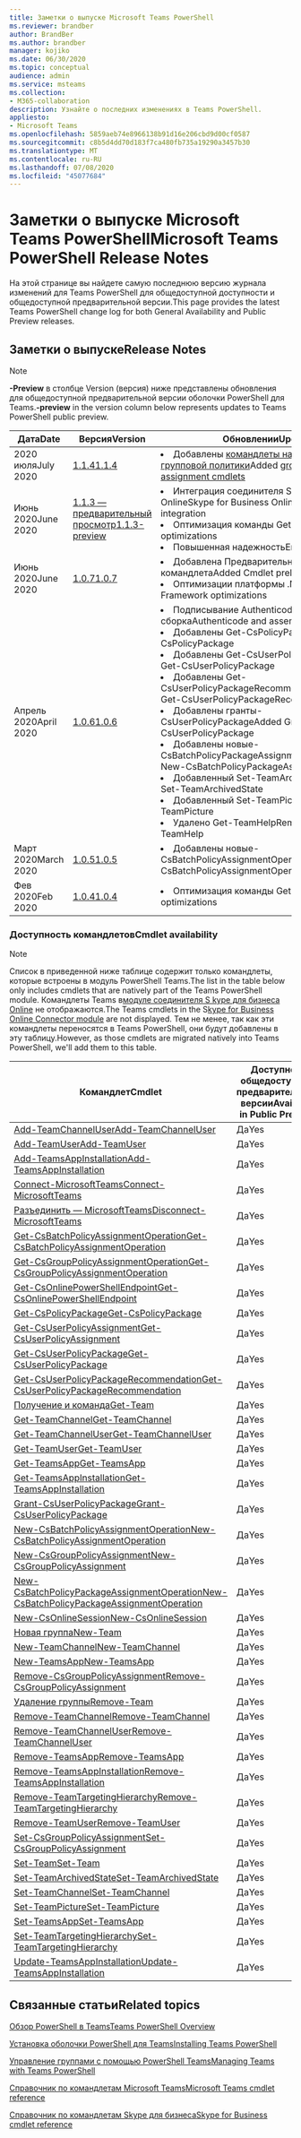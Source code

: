 ```yaml
---
title: Заметки о выпуске Microsoft Teams PowerShell
ms.reviewer: brandber
author: BrandBer
ms.author: brandber
manager: kojiko
ms.date: 06/30/2020
ms.topic: conceptual
audience: admin
ms.service: msteams
ms.collection:
- M365-collaboration
description: Узнайте о последних изменениях в Teams PowerShell.
appliesto:
- Microsoft Teams
ms.openlocfilehash: 5859aeb74e8966138b91d16e206cbd9d00cf0587
ms.sourcegitcommit: c8b5d4dd70d183f7ca480fb735a19290a3457b30
ms.translationtype: MT
ms.contentlocale: ru-RU
ms.lasthandoff: 07/08/2020
ms.locfileid: "45077684"
---
```

# <a name="microsoft-teams-powershell-release-notes"></a><span data-ttu-id="6e274-103">Заметки о выпуске Microsoft Teams PowerShell</span><span class="sxs-lookup"><span data-stu-id="6e274-103">Microsoft Teams PowerShell Release Notes</span></span>

<span data-ttu-id="6e274-104">На этой странице вы найдете самую последнюю версию журнала изменений для Teams PowerShell для общедоступной доступности и общедоступной предварительной версии.</span><span class="sxs-lookup"><span data-stu-id="6e274-104">This page provides the latest Teams PowerShell change log for both General Availability and Public Preview releases.</span></span>

## <a name="release-notes"></a><span data-ttu-id="6e274-105">Заметки о выпуске</span><span class="sxs-lookup"><span data-stu-id="6e274-105">Release Notes</span></span>

> [!NOTE]
> <span data-ttu-id="6e274-106">**-Preview** в столбце Version (версия) ниже представлены обновления для общедоступной предварительной версии оболочки PowerShell для Teams.</span><span class="sxs-lookup"><span data-stu-id="6e274-106">**-preview** in the version column below represents updates to Teams PowerShell public preview.</span></span>

| <span data-ttu-id="6e274-107">Дата</span><span class="sxs-lookup"><span data-stu-id="6e274-107">Date</span></span> | <span data-ttu-id="6e274-108">Версия</span><span class="sxs-lookup"><span data-stu-id="6e274-108">Version</span></span> | <span data-ttu-id="6e274-109">Обновлении</span><span class="sxs-lookup"><span data-stu-id="6e274-109">Updates</span></span> |
|------- | -------------------- | ------------------------------ |
| <span data-ttu-id="6e274-110">2020 июля</span><span class="sxs-lookup"><span data-stu-id="6e274-110">July 2020</span></span> | [<span data-ttu-id="6e274-111">1.1.4</span><span class="sxs-lookup"><span data-stu-id="6e274-111">1.1.4</span></span>](https://www.powershellgallery.com/packages/MicrosoftTeams/1.1.4) | <li><span data-ttu-id="6e274-112">Добавлены [командлеты назначения групповой политики](https://docs.microsoft.com/microsoftteams/assign-policies#assign-a-policy-to-a-group)</span><span class="sxs-lookup"><span data-stu-id="6e274-112">Added [group policy assignment cmdlets](https://docs.microsoft.com/microsoftteams/assign-policies#assign-a-policy-to-a-group)</span></span></li> |
| <span data-ttu-id="6e274-113">Июнь 2020</span><span class="sxs-lookup"><span data-stu-id="6e274-113">June 2020</span></span> | [<span data-ttu-id="6e274-114">1.1.3 — предварительный просмотр</span><span class="sxs-lookup"><span data-stu-id="6e274-114">1.1.3-preview</span></span>](https://www.powershellgallery.com/packages/MicrosoftTeams/1.1.3-preview) | <li><span data-ttu-id="6e274-115">Интеграция соединителя Skype для бизнеса Online</span><span class="sxs-lookup"><span data-stu-id="6e274-115">Skype for Business Online Connector integration</span></span><li><span data-ttu-id="6e274-116">Оптимизация команды Get-Team</span><span class="sxs-lookup"><span data-stu-id="6e274-116">Get-Team optimizations</span></span><li><span data-ttu-id="6e274-117">Повышенная надежность</span><span class="sxs-lookup"><span data-stu-id="6e274-117">Enhanced reliability</span></span></li> |
| <span data-ttu-id="6e274-118">Июнь 2020</span><span class="sxs-lookup"><span data-stu-id="6e274-118">June 2020</span></span> | [<span data-ttu-id="6e274-119">1.0.7</span><span class="sxs-lookup"><span data-stu-id="6e274-119">1.0.7</span></span>](https://www.powershellgallery.com/packages/MicrosoftTeams/1.0.7) | <li><span data-ttu-id="6e274-120">Добавлена Предварительная загрузка командлета</span><span class="sxs-lookup"><span data-stu-id="6e274-120">Added Cmdlet preloading</span></span><li><span data-ttu-id="6e274-121">Оптимизации платформы .NET Framework</span><span class="sxs-lookup"><span data-stu-id="6e274-121">.Net Framework optimizations</span></span></li>   |
| <span data-ttu-id="6e274-122">Апрель 2020</span><span class="sxs-lookup"><span data-stu-id="6e274-122">April 2020</span></span> | [<span data-ttu-id="6e274-123">1.0.6</span><span class="sxs-lookup"><span data-stu-id="6e274-123">1.0.6</span></span>](https://www.powershellgallery.com/packages/MicrosoftTeams/1.0.6) | <li><span data-ttu-id="6e274-124">Подписывание Authenticode и сборка</span><span class="sxs-lookup"><span data-stu-id="6e274-124">Authenticode and assembly signing</span></span><li><span data-ttu-id="6e274-125">Добавлены Get-CsPolicyPackage</span><span class="sxs-lookup"><span data-stu-id="6e274-125">Added Get-CsPolicyPackage</span></span><li><span data-ttu-id="6e274-126">Добавлены Get-CsUserPolicyPackage</span><span class="sxs-lookup"><span data-stu-id="6e274-126">Added Get-CsUserPolicyPackage</span></span><li><span data-ttu-id="6e274-127">Добавлены Get-CsUserPolicyPackageRecommendation</span><span class="sxs-lookup"><span data-stu-id="6e274-127">Added Get-CsUserPolicyPackageRecommendation</span></span><li><span data-ttu-id="6e274-128">Добавлены гранты-CsUserPolicyPackage</span><span class="sxs-lookup"><span data-stu-id="6e274-128">Added Grant-CsUserPolicyPackage</span></span><li><span data-ttu-id="6e274-129">Добавлены новые-CsBatchPolicyPackageAssignmentOperation</span><span class="sxs-lookup"><span data-stu-id="6e274-129">Added New-CsBatchPolicyPackageAssignmentOperation</span></span><li><span data-ttu-id="6e274-130">Добавленный Set-TeamArchivedState</span><span class="sxs-lookup"><span data-stu-id="6e274-130">Added Set-TeamArchivedState</span></span><li><span data-ttu-id="6e274-131">Добавленный Set-TeamPicture</span><span class="sxs-lookup"><span data-stu-id="6e274-131">Added Set-TeamPicture</span></span><li><span data-ttu-id="6e274-132">Удалено Get-TeamHelp</span><span class="sxs-lookup"><span data-stu-id="6e274-132">Removed Get-TeamHelp</span></span></li>  |
| <span data-ttu-id="6e274-133">Март 2020</span><span class="sxs-lookup"><span data-stu-id="6e274-133">March 2020</span></span> | [<span data-ttu-id="6e274-134">1.0.5</span><span class="sxs-lookup"><span data-stu-id="6e274-134">1.0.5</span></span>](https://www.powershellgallery.com/packages/MicrosoftTeams/1.0.5) |<li><span data-ttu-id="6e274-135">Добавлены новые-CsBatchPolicyAssignmentOperation</span><span class="sxs-lookup"><span data-stu-id="6e274-135">Added New-CsBatchPolicyAssignmentOperation</span></span></li> |
| <span data-ttu-id="6e274-136">Фев 2020</span><span class="sxs-lookup"><span data-stu-id="6e274-136">Feb 2020</span></span> | [<span data-ttu-id="6e274-137">1.0.4</span><span class="sxs-lookup"><span data-stu-id="6e274-137">1.0.4</span></span>](https://www.powershellgallery.com/packages/MicrosoftTeams/1.0.4) | <li><span data-ttu-id="6e274-138">Оптимизация команды Get-Team</span><span class="sxs-lookup"><span data-stu-id="6e274-138">Get-Team optimizations</span></span></li>  |

### <a name="cmdlet-availability"></a><span data-ttu-id="6e274-139">Доступность командлетов</span><span class="sxs-lookup"><span data-stu-id="6e274-139">Cmdlet availability</span></span>

> [!NOTE]
> <span data-ttu-id="6e274-140">Список в приведенной ниже таблице содержит только командлеты, которые встроены в модуль PowerShell Teams.</span><span class="sxs-lookup"><span data-stu-id="6e274-140">The list in the table below only includes cmdlets that are natively part of the Teams PowerShell module.</span></span> <span data-ttu-id="6e274-141">Командлеты Teams в[модуле соединителя S kype для бизнеса Online](https://docs.microsoft.com/powershell/skype/intro?view=skype-ps) не отображаются.</span><span class="sxs-lookup"><span data-stu-id="6e274-141">The Teams cmdlets in the S[kype for Business Online Connector module](https://docs.microsoft.com/powershell/skype/intro?view=skype-ps) are not displayed.</span></span> <span data-ttu-id="6e274-142">Тем не менее, так как эти командлеты переносятся в Teams PowerShell, они будут добавлены в эту таблицу.</span><span class="sxs-lookup"><span data-stu-id="6e274-142">However, as those cmdlets are migrated natively into Teams PowerShell, we'll add them to this table.</span></span>

| <span data-ttu-id="6e274-143">Командлет</span><span class="sxs-lookup"><span data-stu-id="6e274-143">Cmdlet</span></span> | <span data-ttu-id="6e274-144">Доступно в общедоступной предварительной версии</span><span class="sxs-lookup"><span data-stu-id="6e274-144">Available in Public Preview</span></span> | <span data-ttu-id="6e274-145">Доступно в GA</span><span class="sxs-lookup"><span data-stu-id="6e274-145">Available in GA</span></span> |
| -| -- | --|
| [<span data-ttu-id="6e274-146">Add-TeamChannelUser</span><span class="sxs-lookup"><span data-stu-id="6e274-146">Add-TeamChannelUser</span></span>](https://docs.microsoft.com/powershell/module/teams/add-teamchanneluser?view=teams-ps) | <span data-ttu-id="6e274-147">Да</span><span class="sxs-lookup"><span data-stu-id="6e274-147">Yes</span></span> | <span data-ttu-id="6e274-148">**Нет**</span><span class="sxs-lookup"><span data-stu-id="6e274-148">**No**</span></span> |
| [<span data-ttu-id="6e274-149">Add-TeamUser</span><span class="sxs-lookup"><span data-stu-id="6e274-149">Add-TeamUser</span></span>](https://docs.microsoft.com/powershell/module/teams/add-teamuser?view=teams-ps) | <span data-ttu-id="6e274-150">Да</span><span class="sxs-lookup"><span data-stu-id="6e274-150">Yes</span></span> | <span data-ttu-id="6e274-151">Да</span><span class="sxs-lookup"><span data-stu-id="6e274-151">Yes</span></span> |
| [<span data-ttu-id="6e274-152">Add-TeamsAppInstallation</span><span class="sxs-lookup"><span data-stu-id="6e274-152">Add-TeamsAppInstallation</span></span>](https://docs.microsoft.com/powershell/module/teams/add-teamsappinstallation?view=teams-ps) | <span data-ttu-id="6e274-153">Да</span><span class="sxs-lookup"><span data-stu-id="6e274-153">Yes</span></span> | <span data-ttu-id="6e274-154">**Нет**</span><span class="sxs-lookup"><span data-stu-id="6e274-154">**No**</span></span>|
| [<span data-ttu-id="6e274-155">Connect-MicrosoftTeams</span><span class="sxs-lookup"><span data-stu-id="6e274-155">Connect-MicrosoftTeams</span></span>](https://docs.microsoft.com/powershell/module/teams/connect-microsoftteams?view=teams-ps) | <span data-ttu-id="6e274-156">Да</span><span class="sxs-lookup"><span data-stu-id="6e274-156">Yes</span></span> | <span data-ttu-id="6e274-157">Да</span><span class="sxs-lookup"><span data-stu-id="6e274-157">Yes</span></span> |
| [<span data-ttu-id="6e274-158">Разъединить — MicrosoftTeams</span><span class="sxs-lookup"><span data-stu-id="6e274-158">Disconnect-MicrosoftTeams</span></span>](https://docs.microsoft.com/powershell/module/teams/disconnect-microsoftteams?view=teams-ps) | <span data-ttu-id="6e274-159">Да</span><span class="sxs-lookup"><span data-stu-id="6e274-159">Yes</span></span> | <span data-ttu-id="6e274-160">Да</span><span class="sxs-lookup"><span data-stu-id="6e274-160">Yes</span></span> |
| [<span data-ttu-id="6e274-161">Get-CsBatchPolicyAssignmentOperation</span><span class="sxs-lookup"><span data-stu-id="6e274-161">Get-CsBatchPolicyAssignmentOperation</span></span>](https://docs.microsoft.com/powershell/module/teams/get-csbatchpolicyassignmentoperation?view=teams-ps) | <span data-ttu-id="6e274-162">Да</span><span class="sxs-lookup"><span data-stu-id="6e274-162">Yes</span></span> | <span data-ttu-id="6e274-163">Да</span><span class="sxs-lookup"><span data-stu-id="6e274-163">Yes</span></span> |
| [<span data-ttu-id="6e274-164">Get-CsGroupPolicyAssignmentOperation</span><span class="sxs-lookup"><span data-stu-id="6e274-164">Get-CsGroupPolicyAssignmentOperation</span></span>](https://docs.microsoft.com/powershell/module/teams/get-csgrouppolicyassignmentoperation?view=teams-ps) | <span data-ttu-id="6e274-165">Да</span><span class="sxs-lookup"><span data-stu-id="6e274-165">Yes</span></span> | <span data-ttu-id="6e274-166">Да</span><span class="sxs-lookup"><span data-stu-id="6e274-166">Yes</span></span> |
| [<span data-ttu-id="6e274-167">Get-CsOnlinePowerShellEndpoint</span><span class="sxs-lookup"><span data-stu-id="6e274-167">Get-CsOnlinePowerShellEndpoint</span></span>](https://docs.microsoft.com/powershell/module/teams/get-csonlinepowershellendpoint?view=teams-ps) | <span data-ttu-id="6e274-168">Да</span><span class="sxs-lookup"><span data-stu-id="6e274-168">Yes</span></span> | <span data-ttu-id="6e274-169">**Нет**</span><span class="sxs-lookup"><span data-stu-id="6e274-169">**No**</span></span> |
| [<span data-ttu-id="6e274-170">Get-CsPolicyPackage</span><span class="sxs-lookup"><span data-stu-id="6e274-170">Get-CsPolicyPackage</span></span>](https://docs.microsoft.com/powershell/module/teams/get-cspolicypackage?view=teams-ps) | <span data-ttu-id="6e274-171">Да</span><span class="sxs-lookup"><span data-stu-id="6e274-171">Yes</span></span> | <span data-ttu-id="6e274-172">Да</span><span class="sxs-lookup"><span data-stu-id="6e274-172">Yes</span></span> |
| [<span data-ttu-id="6e274-173">Get-CsUserPolicyAssignment</span><span class="sxs-lookup"><span data-stu-id="6e274-173">Get-CsUserPolicyAssignment</span></span>](https://docs.microsoft.com/powershell/module/teams/get-csuserpolicyassignment?view=teams-ps) | <span data-ttu-id="6e274-174">Да</span><span class="sxs-lookup"><span data-stu-id="6e274-174">Yes</span></span> | <span data-ttu-id="6e274-175">Да</span><span class="sxs-lookup"><span data-stu-id="6e274-175">Yes</span></span> |
| [<span data-ttu-id="6e274-176">Get-CsUserPolicyPackage</span><span class="sxs-lookup"><span data-stu-id="6e274-176">Get-CsUserPolicyPackage</span></span>](https://docs.microsoft.com/powershell/module/teams/get-csuserpolicypackage?view=teams-ps) | <span data-ttu-id="6e274-177">Да</span><span class="sxs-lookup"><span data-stu-id="6e274-177">Yes</span></span> | <span data-ttu-id="6e274-178">Да</span><span class="sxs-lookup"><span data-stu-id="6e274-178">Yes</span></span> |
| [<span data-ttu-id="6e274-179">Get-CsUserPolicyPackageRecommendation</span><span class="sxs-lookup"><span data-stu-id="6e274-179">Get-CsUserPolicyPackageRecommendation</span></span>](https://docs.microsoft.com/powershell/module/teams/get-csuserpolicypackagerecommendation?view=teams-ps) | <span data-ttu-id="6e274-180">Да</span><span class="sxs-lookup"><span data-stu-id="6e274-180">Yes</span></span> | <span data-ttu-id="6e274-181">Да</span><span class="sxs-lookup"><span data-stu-id="6e274-181">Yes</span></span> |
| [<span data-ttu-id="6e274-182">Получение и команда</span><span class="sxs-lookup"><span data-stu-id="6e274-182">Get-Team</span></span>](https://docs.microsoft.com/powershell/module/teams/get-team?view=teams-ps) | <span data-ttu-id="6e274-183">Да</span><span class="sxs-lookup"><span data-stu-id="6e274-183">Yes</span></span> | <span data-ttu-id="6e274-184">Да</span><span class="sxs-lookup"><span data-stu-id="6e274-184">Yes</span></span> |
| [<span data-ttu-id="6e274-185">Get-TeamChannel</span><span class="sxs-lookup"><span data-stu-id="6e274-185">Get-TeamChannel</span></span>](https://docs.microsoft.com/powershell/module/teams/get-teamchannel?view=teams-ps) | <span data-ttu-id="6e274-186">Да</span><span class="sxs-lookup"><span data-stu-id="6e274-186">Yes</span></span> | <span data-ttu-id="6e274-187">Да</span><span class="sxs-lookup"><span data-stu-id="6e274-187">Yes</span></span>|
| [<span data-ttu-id="6e274-188">Get-TeamChannelUser</span><span class="sxs-lookup"><span data-stu-id="6e274-188">Get-TeamChannelUser</span></span>](https://docs.microsoft.com/powershell/module/teams/get-teamchanneluser?view=teams-ps) | <span data-ttu-id="6e274-189">Да</span><span class="sxs-lookup"><span data-stu-id="6e274-189">Yes</span></span> | <span data-ttu-id="6e274-190">Да</span><span class="sxs-lookup"><span data-stu-id="6e274-190">Yes</span></span>|
| [<span data-ttu-id="6e274-191">Get-TeamUser</span><span class="sxs-lookup"><span data-stu-id="6e274-191">Get-TeamUser</span></span>](https://docs.microsoft.com/powershell/module/teams/get-teamuser?view=teams-ps) | <span data-ttu-id="6e274-192">Да</span><span class="sxs-lookup"><span data-stu-id="6e274-192">Yes</span></span> | <span data-ttu-id="6e274-193">Да</span><span class="sxs-lookup"><span data-stu-id="6e274-193">Yes</span></span> |
| [<span data-ttu-id="6e274-194">Get-TeamsApp</span><span class="sxs-lookup"><span data-stu-id="6e274-194">Get-TeamsApp</span></span>](https://docs.microsoft.com/powershell/module/teams/get-teamsapp?view=teams-ps) | <span data-ttu-id="6e274-195">Да</span><span class="sxs-lookup"><span data-stu-id="6e274-195">Yes</span></span> | <span data-ttu-id="6e274-196">Да</span><span class="sxs-lookup"><span data-stu-id="6e274-196">Yes</span></span> |
| [<span data-ttu-id="6e274-197">Get-TeamsAppInstallation</span><span class="sxs-lookup"><span data-stu-id="6e274-197">Get-TeamsAppInstallation</span></span>](https://docs.microsoft.com/powershell/module/teams/get-teamsappinstallation?view=teams-ps) | <span data-ttu-id="6e274-198">Да</span><span class="sxs-lookup"><span data-stu-id="6e274-198">Yes</span></span> | <span data-ttu-id="6e274-199">Да</span><span class="sxs-lookup"><span data-stu-id="6e274-199">Yes</span></span> |
| [<span data-ttu-id="6e274-200">Grant-CsUserPolicyPackage</span><span class="sxs-lookup"><span data-stu-id="6e274-200">Grant-CsUserPolicyPackage</span></span>](https://docs.microsoft.com/powershell/module/teams/grant-csuserpolicypackage?view=teams-ps) | <span data-ttu-id="6e274-201">Да</span><span class="sxs-lookup"><span data-stu-id="6e274-201">Yes</span></span> | <span data-ttu-id="6e274-202">Да</span><span class="sxs-lookup"><span data-stu-id="6e274-202">Yes</span></span> |
| [<span data-ttu-id="6e274-203">New-CsBatchPolicyAssignmentOperation</span><span class="sxs-lookup"><span data-stu-id="6e274-203">New-CsBatchPolicyAssignmentOperation</span></span>](https://docs.microsoft.com/powershell/module/teams/new-csbatchpolicyassignmentoperation?view=teams-ps) | <span data-ttu-id="6e274-204">Да</span><span class="sxs-lookup"><span data-stu-id="6e274-204">Yes</span></span> | <span data-ttu-id="6e274-205">Да</span><span class="sxs-lookup"><span data-stu-id="6e274-205">Yes</span></span> |
| [<span data-ttu-id="6e274-206">New-CsGroupPolicyAssignment</span><span class="sxs-lookup"><span data-stu-id="6e274-206">New-CsGroupPolicyAssignment</span></span>](https://docs.microsoft.com/powershell/module/teams/new-csgrouppolicyassignment?view=teams-ps) | <span data-ttu-id="6e274-207">Да</span><span class="sxs-lookup"><span data-stu-id="6e274-207">Yes</span></span> | <span data-ttu-id="6e274-208">Да</span><span class="sxs-lookup"><span data-stu-id="6e274-208">Yes</span></span> |
| [<span data-ttu-id="6e274-209">New-CsBatchPolicyPackageAssignmentOperation</span><span class="sxs-lookup"><span data-stu-id="6e274-209">New-CsBatchPolicyPackageAssignmentOperation</span></span>](https://docs.microsoft.com/powershell/module/teams/new-csbatchpolicypackageassignmentoperation?view=teams-ps) | <span data-ttu-id="6e274-210">Да</span><span class="sxs-lookup"><span data-stu-id="6e274-210">Yes</span></span> | <span data-ttu-id="6e274-211">Да</span><span class="sxs-lookup"><span data-stu-id="6e274-211">Yes</span></span> |
| [<span data-ttu-id="6e274-212">New-CsOnlineSession</span><span class="sxs-lookup"><span data-stu-id="6e274-212">New-CsOnlineSession</span></span>](https://docs.microsoft.com/powershell/module/teams/new-csonlinesession?view=teams-ps) | <span data-ttu-id="6e274-213">Да</span><span class="sxs-lookup"><span data-stu-id="6e274-213">Yes</span></span> | <span data-ttu-id="6e274-214">**Нет**</span><span class="sxs-lookup"><span data-stu-id="6e274-214">**No**</span></span> |
| [<span data-ttu-id="6e274-215">Новая группа</span><span class="sxs-lookup"><span data-stu-id="6e274-215">New-Team</span></span>](https://docs.microsoft.com/powershell/module/teams/new-team?view=teams-ps) | <span data-ttu-id="6e274-216">Да</span><span class="sxs-lookup"><span data-stu-id="6e274-216">Yes</span></span> | <span data-ttu-id="6e274-217">Да</span><span class="sxs-lookup"><span data-stu-id="6e274-217">Yes</span></span> |
| [<span data-ttu-id="6e274-218">New-TeamChannel</span><span class="sxs-lookup"><span data-stu-id="6e274-218">New-TeamChannel</span></span>](https://docs.microsoft.com/powershell/module/teams/new-channel?view=teams-ps) | <span data-ttu-id="6e274-219">Да</span><span class="sxs-lookup"><span data-stu-id="6e274-219">Yes</span></span> | <span data-ttu-id="6e274-220">Да</span><span class="sxs-lookup"><span data-stu-id="6e274-220">Yes</span></span> |
| [<span data-ttu-id="6e274-221">New-TeamsApp</span><span class="sxs-lookup"><span data-stu-id="6e274-221">New-TeamsApp</span></span>](https://docs.microsoft.com/powershell/module/teams/new-teamsapp?view=teams-ps) | <span data-ttu-id="6e274-222">Да</span><span class="sxs-lookup"><span data-stu-id="6e274-222">Yes</span></span> | <span data-ttu-id="6e274-223">Да</span><span class="sxs-lookup"><span data-stu-id="6e274-223">Yes</span></span> |
| [<span data-ttu-id="6e274-224">Remove-CsGroupPolicyAssignment</span><span class="sxs-lookup"><span data-stu-id="6e274-224">Remove-CsGroupPolicyAssignment</span></span>](https://docs.microsoft.com/powershell/module/teams/remove-csgrouppolicyassignment?view=teams-ps) | <span data-ttu-id="6e274-225">Да</span><span class="sxs-lookup"><span data-stu-id="6e274-225">Yes</span></span> | <span data-ttu-id="6e274-226">Да</span><span class="sxs-lookup"><span data-stu-id="6e274-226">Yes</span></span> |
| [<span data-ttu-id="6e274-227">Удаление группы</span><span class="sxs-lookup"><span data-stu-id="6e274-227">Remove-Team</span></span>](https://docs.microsoft.com/powershell/module/teams/remove-team?view=teams-ps) | <span data-ttu-id="6e274-228">Да</span><span class="sxs-lookup"><span data-stu-id="6e274-228">Yes</span></span> | <span data-ttu-id="6e274-229">Да</span><span class="sxs-lookup"><span data-stu-id="6e274-229">Yes</span></span> |
| [<span data-ttu-id="6e274-230">Remove-TeamChannel</span><span class="sxs-lookup"><span data-stu-id="6e274-230">Remove-TeamChannel</span></span>](https://docs.microsoft.com/powershell/module/teams/remove-teamchannel?view=teams-ps) | <span data-ttu-id="6e274-231">Да</span><span class="sxs-lookup"><span data-stu-id="6e274-231">Yes</span></span> | <span data-ttu-id="6e274-232">Да</span><span class="sxs-lookup"><span data-stu-id="6e274-232">Yes</span></span> |
| [<span data-ttu-id="6e274-233">Remove-TeamChannelUser</span><span class="sxs-lookup"><span data-stu-id="6e274-233">Remove-TeamChannelUser</span></span>](https://docs.microsoft.com/powershell/module/teams/remove-teamchanneluser?view=teams-ps) | <span data-ttu-id="6e274-234">Да</span><span class="sxs-lookup"><span data-stu-id="6e274-234">Yes</span></span> | <span data-ttu-id="6e274-235">Да</span><span class="sxs-lookup"><span data-stu-id="6e274-235">Yes</span></span> |
| [<span data-ttu-id="6e274-236">Remove-TeamsApp</span><span class="sxs-lookup"><span data-stu-id="6e274-236">Remove-TeamsApp</span></span>](https://docs.microsoft.com/powershell/module/teams/remove-teamsapp?view=teams-ps) | <span data-ttu-id="6e274-237">Да</span><span class="sxs-lookup"><span data-stu-id="6e274-237">Yes</span></span> | <span data-ttu-id="6e274-238">Да</span><span class="sxs-lookup"><span data-stu-id="6e274-238">Yes</span></span> |
| [<span data-ttu-id="6e274-239">Remove-TeamsAppInstallation</span><span class="sxs-lookup"><span data-stu-id="6e274-239">Remove-TeamsAppInstallation</span></span>](https://docs.microsoft.com/powershell/module/teams/remove-teamsappinstallation?view=teams-ps) | <span data-ttu-id="6e274-240">Да</span><span class="sxs-lookup"><span data-stu-id="6e274-240">Yes</span></span> | <span data-ttu-id="6e274-241">**Нет**</span><span class="sxs-lookup"><span data-stu-id="6e274-241">**No**</span></span> |
| [<span data-ttu-id="6e274-242">Remove-TeamTargetingHierarchy</span><span class="sxs-lookup"><span data-stu-id="6e274-242">Remove-TeamTargetingHierarchy</span></span>](https://docs.microsoft.com/powershell/module/teams/remove-teamtargetinghierarchy?view=teams-ps) | <span data-ttu-id="6e274-243">Да</span><span class="sxs-lookup"><span data-stu-id="6e274-243">Yes</span></span> | <span data-ttu-id="6e274-244">**Нет**</span><span class="sxs-lookup"><span data-stu-id="6e274-244">**No**</span></span>|
| [<span data-ttu-id="6e274-245">Remove-TeamUser</span><span class="sxs-lookup"><span data-stu-id="6e274-245">Remove-TeamUser</span></span>](https://docs.microsoft.com/powershell/module/teams/remove-teamuser?view=teams-ps) | <span data-ttu-id="6e274-246">Да</span><span class="sxs-lookup"><span data-stu-id="6e274-246">Yes</span></span> | <span data-ttu-id="6e274-247">Да</span><span class="sxs-lookup"><span data-stu-id="6e274-247">Yes</span></span> |
| [<span data-ttu-id="6e274-248">Set-CsGroupPolicyAssignment</span><span class="sxs-lookup"><span data-stu-id="6e274-248">Set-CsGroupPolicyAssignment</span></span>](https://docs.microsoft.com/powershell/module/teams/set-csgrouppolicyassignment?view=teams-ps) | <span data-ttu-id="6e274-249">Да</span><span class="sxs-lookup"><span data-stu-id="6e274-249">Yes</span></span> | <span data-ttu-id="6e274-250">Да</span><span class="sxs-lookup"><span data-stu-id="6e274-250">Yes</span></span> |
| [<span data-ttu-id="6e274-251">Set-Team</span><span class="sxs-lookup"><span data-stu-id="6e274-251">Set-Team</span></span>](https://docs.microsoft.com/powershell/module/teams/set-team?view=teams-ps) | <span data-ttu-id="6e274-252">Да</span><span class="sxs-lookup"><span data-stu-id="6e274-252">Yes</span></span> | <span data-ttu-id="6e274-253">Да</span><span class="sxs-lookup"><span data-stu-id="6e274-253">Yes</span></span> |
| [<span data-ttu-id="6e274-254">Set-TeamArchivedState</span><span class="sxs-lookup"><span data-stu-id="6e274-254">Set-TeamArchivedState</span></span>](https://docs.microsoft.com/powershell/module/teams/set-teamarchivedstate?view=teams-ps) | <span data-ttu-id="6e274-255">Да</span><span class="sxs-lookup"><span data-stu-id="6e274-255">Yes</span></span> | <span data-ttu-id="6e274-256">Да</span><span class="sxs-lookup"><span data-stu-id="6e274-256">Yes</span></span> |
| [<span data-ttu-id="6e274-257">Set-TeamChannel</span><span class="sxs-lookup"><span data-stu-id="6e274-257">Set-TeamChannel</span></span>](https://docs.microsoft.com/powershell/module/teams/set-teamchannel?view=teams-ps) | <span data-ttu-id="6e274-258">Да</span><span class="sxs-lookup"><span data-stu-id="6e274-258">Yes</span></span> | <span data-ttu-id="6e274-259">Да</span><span class="sxs-lookup"><span data-stu-id="6e274-259">Yes</span></span> |
| [<span data-ttu-id="6e274-260">Set-TeamPicture</span><span class="sxs-lookup"><span data-stu-id="6e274-260">Set-TeamPicture</span></span>](https://docs.microsoft.com/powershell/module/teams/set-teampicture?view=teams-ps) | <span data-ttu-id="6e274-261">Да</span><span class="sxs-lookup"><span data-stu-id="6e274-261">Yes</span></span> | <span data-ttu-id="6e274-262">Да</span><span class="sxs-lookup"><span data-stu-id="6e274-262">Yes</span></span> |
| [<span data-ttu-id="6e274-263">Set-TeamsApp</span><span class="sxs-lookup"><span data-stu-id="6e274-263">Set-TeamsApp</span></span>](https://docs.microsoft.com/powershell/module/teams/set-teamapp?view=teams-ps) | <span data-ttu-id="6e274-264">Да</span><span class="sxs-lookup"><span data-stu-id="6e274-264">Yes</span></span> | <span data-ttu-id="6e274-265">Да</span><span class="sxs-lookup"><span data-stu-id="6e274-265">Yes</span></span> |
| [<span data-ttu-id="6e274-266">Set-TeamTargetingHierarchy</span><span class="sxs-lookup"><span data-stu-id="6e274-266">Set-TeamTargetingHierarchy</span></span>](https://docs.microsoft.com/powershell/module/teams/set-teamtargetinghierarchy?view=teams-ps) | <span data-ttu-id="6e274-267">Да</span><span class="sxs-lookup"><span data-stu-id="6e274-267">Yes</span></span> | <span data-ttu-id="6e274-268">**Нет**</span><span class="sxs-lookup"><span data-stu-id="6e274-268">**No**</span></span> |
| [<span data-ttu-id="6e274-269">Update-TeamsAppInstallation</span><span class="sxs-lookup"><span data-stu-id="6e274-269">Update-TeamsAppInstallation</span></span>](https://docs.microsoft.com/powershell/module/teams/update-teamappinstallation?view=teams-ps) | <span data-ttu-id="6e274-270">Да</span><span class="sxs-lookup"><span data-stu-id="6e274-270">Yes</span></span> | <span data-ttu-id="6e274-271">**Нет**</span><span class="sxs-lookup"><span data-stu-id="6e274-271">**No**</span></span> |

## <a name="related-topics"></a><span data-ttu-id="6e274-272">Связанные статьи</span><span class="sxs-lookup"><span data-stu-id="6e274-272">Related topics</span></span>

[<span data-ttu-id="6e274-273">Обзор PowerShell в Teams</span><span class="sxs-lookup"><span data-stu-id="6e274-273">Teams PowerShell Overview</span></span>](teams-powershell-overview.md)

[<span data-ttu-id="6e274-274">Установка оболочки PowerShell для Teams</span><span class="sxs-lookup"><span data-stu-id="6e274-274">Installing Teams PowerShell</span></span>](teams-powershell-install.md)

[<span data-ttu-id="6e274-275">Управление группами с помощью PowerShell Teams</span><span class="sxs-lookup"><span data-stu-id="6e274-275">Managing Teams with Teams PowerShell</span></span>](teams-powershell-managing-teams.md)

[<span data-ttu-id="6e274-276">Справочник по командлетам Microsoft Teams</span><span class="sxs-lookup"><span data-stu-id="6e274-276">Microsoft Teams cmdlet reference</span></span>](https://docs.microsoft.com/powershell/teams/?view=teams-ps)

[<span data-ttu-id="6e274-277">Справочник по командлетам Skype для бизнеса</span><span class="sxs-lookup"><span data-stu-id="6e274-277">Skype for Business cmdlet reference</span></span>](https://docs.microsoft.com/powershell/skype/intro?view=skype-ps)
